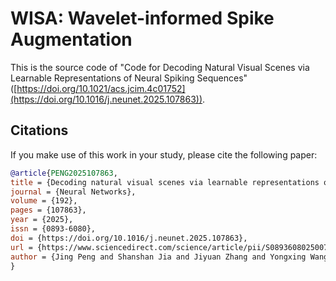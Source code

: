 # WISA: Wavelet-informed Spike Augmentation 

This is the source code of "Code for Decoding Natural Visual Scenes via Learnable Representations of Neural Spiking Sequences" ([https://doi.org/10.1021/acs.jcim.4c01752](https://doi.org/10.1016/j.neunet.2025.107863)).

## Citations
If you make use of this work in your study, please cite the following paper:
```bibtex
@article{PENG2025107863,
title = {Decoding natural visual scenes via learnable representations of neural spiking sequences},
journal = {Neural Networks},
volume = {192},
pages = {107863},
year = {2025},
issn = {0893-6080},
doi = {https://doi.org/10.1016/j.neunet.2025.107863},
url = {https://www.sciencedirect.com/science/article/pii/S0893608025007439},
author = {Jing Peng and Shanshan Jia and Jiyuan Zhang and Yongxing Wang and Zhaofei Yu and Jian K. Liu}
}

